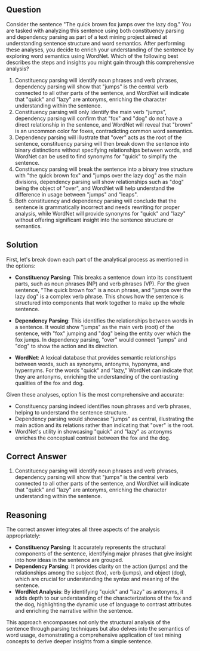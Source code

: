 ## Question
Consider the sentence "The quick brown fox jumps over the lazy dog." You are tasked with analyzing this sentence using both constituency parsing and dependency parsing as part of a text mining project aimed at understanding sentence structure and word semantics. After performing these analyses, you decide to enrich your understanding of the sentence by exploring word semantics using WordNet. Which of the following best describes the steps and insights you might gain through this comprehensive analysis?

1. Constituency parsing will identify noun phrases and verb phrases, dependency parsing will show that "jumps" is the central verb connected to all other parts of the sentence, and WordNet will indicate that "quick" and "lazy" are antonyms, enriching the character understanding within the sentence.
2. Constituency parsing will only identify the main verb "jumps", dependency parsing will confirm that "fox" and "dog" do not have a direct relationship in the sentence, and WordNet will reveal that "brown" is an uncommon color for foxes, contradicting common word semantics.
3. Dependency parsing will illustrate that "over" acts as the root of the sentence, constituency parsing will then break down the sentence into binary distinctions without specifying relationships between words, and WordNet can be used to find synonyms for "quick" to simplify the sentence.
4. Constituency parsing will break the sentence into a binary tree structure with "the quick brown fox" and "jumps over the lazy dog" as the main divisions, dependency parsing will show relationships such as "dog" being the object of "over", and WordNet will help understand the difference in usage between "jumps" and "leaps".
5. Both constituency and dependency parsing will conclude that the sentence is grammatically incorrect and needs rewriting for proper analysis, while WordNet will provide synonyms for "quick" and "lazy" without offering significant insight into the sentence structure or semantics.

## Solution
First, let's break down each part of the analytical process as mentioned in the options:

- **Constituency Parsing**: This breaks a sentence down into its constituent parts, such as noun phrases (NP) and verb phrases (VP). For the given sentence, "The quick brown fox" is a noun phrase, and "jumps over the lazy dog" is a complex verb phrase. This shows how the sentence is structured into components that work together to make up the whole sentence.

- **Dependency Parsing**: This identifies the relationships between words in a sentence. It would show "jumps" as the main verb (root) of the sentence, with "fox" jumping and "dog" being the entity over which the fox jumps. In dependency parsing, "over" would connect "jumps" and "dog" to show the action and its direction.

- **WordNet**: A lexical database that provides semantic relationships between words, such as synonyms, antonyms, hyponyms, and hypernyms. For the words "quick" and "lazy," WordNet can indicate that they are antonyms, enriching the understanding of the contrasting qualities of the fox and dog.

Given these analyses, option 1 is the most comprehensive and accurate:

- Constituency parsing indeed identifies noun phrases and verb phrases, helping to understand the sentence structure.
- Dependency parsing would showcase "jumps" as central, illustrating the main action and its relations rather than indicating that "over" is the root.
- WordNet's utility in showcasing "quick" and "lazy" as antonyms enriches the conceptual contrast between the fox and the dog.

## Correct Answer
1. Constituency parsing will identify noun phrases and verb phrases, dependency parsing will show that "jumps" is the central verb connected to all other parts of the sentence, and WordNet will indicate that "quick" and "lazy" are antonyms, enriching the character understanding within the sentence.

## Reasoning
The correct answer integrates all three aspects of the analysis appropriately:
- **Constituency Parsing**: It accurately represents the structural components of the sentence, identifying major phrases that give insight into how ideas in the sentence are grouped.
- **Dependency Parsing**: It provides clarity on the action (jumps) and the relationships among the subject (fox), verb (jumps), and object (dog), which are crucial for understanding the syntax and meaning of the sentence.
- **WordNet Analysis**: By identifying "quick" and "lazy" as antonyms, it adds depth to our understanding of the characterizations of the fox and the dog, highlighting the dynamic use of language to contrast attributes and enriching the narrative within the sentence. 

This approach encompasses not only the structural analysis of the sentence through parsing techniques but also delves into the semantics of word usage, demonstrating a comprehensive application of text mining concepts to derive deeper insights from a simple sentence.